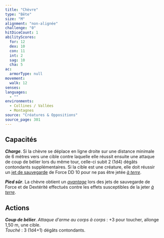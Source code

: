 ```yaml
---
title: "Chèvre"
type: "Bête"
size: "M"
alignment: "non-alignée"
challenge: "0"
hitDiceCount: 1
abilityScores:
  for: 12
  dex: 10
  con: 11
  int: 2
  sag: 10
  cha: 5
ac: 
  armorType: null
movement: 
  walk: 12
senses: 
languages: 
  - ""
environments:
  - Collines / Vallées
  - Montagnes
source: "Créatures & Oppositions"
source_page: 301
---
```

## Capacités
_**Charge**_. Si la chèvre se déplace en ligne droite sur une distance minimale de 6 mètres vers une cible contre laquelle elle réussit ensuite une attaque de coup de bélier lors du même tour, celle-ci subit 2 (1d4) dégâts contondants supplémentaires. Si la cible est une créature, elle doit réussir un [jet de sauvegarde](/utiliser-les-caracteristiques#jets-de-sauvegarde) de Force DD 10 pour ne pas être jetée [_à terre_](/gerer-la-sante-du-personnage/#a-terre).

_**Pied sûr**_. La chèvre obtient un [_avantage_](/utiliser-les-caracteristiques/#avantage-et-desavantage) lors des jets de sauvegarde de Force et de Dextérité effectués contre les effets susceptibles de la jeter [_à terre_](/gerer-la-sante-du-personnage/#a-terre).

## Actions
_**Coup de bélier**_. _Attaque d'arme au corps à corps_ : +3 pour toucher, allonge 1,50 m, une cible.  
_Touché_ : 3 (1d4+1) dégâts contondants.
